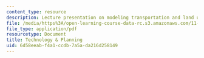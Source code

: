 ```yaml
---
content_type: resource
description: Lecture presentation on modeling transportation and land use.
file: /media/https%3A/open-learning-course-data-rc.s3.amazonaws.com/11-201-gateway-to-the-profession-of-planning-fall-2010/6d58eeabf4a1ccdb7a5ada216d258149_MIT11_201F10_ses14_slides.pdf
file_type: application/pdf
resourcetype: Document
title: Technology & Planning
uid: 6d58eeab-f4a1-ccdb-7a5a-da216d258149
---
```

